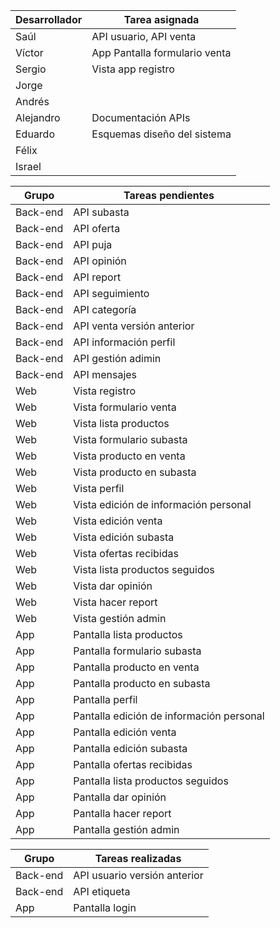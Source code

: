 |Desarrollador| Tarea asignada|
|-------------|---------------|
|Saúl | API usuario, API venta|
|Víctor | App Pantalla formulario venta  |
|Sergio | Vista app registro|
|Jorge | |
|Andrés | |
|Alejandro | Documentación APIs|
|Eduardo | Esquemas diseño del sistema|
|Félix | |
|Israel | |

|Grupo| Tareas pendientes|
|-----|------------------|
|Back-end | API subasta|
|Back-end | API oferta|
|Back-end | API puja|
|Back-end | API opinión|
|Back-end | API report|
|Back-end | API seguimiento|
|Back-end | API categoría|
|Back-end | API venta versión anterior|
|Back-end | API información perfil|
|Back-end | API gestión adimin|
|Back-end | API mensajes|
|Web |Vista registro |
|Web |Vista formulario venta |
|Web |Vista lista productos |
|Web |Vista formulario subasta |
|Web |Vista producto en venta |
|Web |Vista producto en subasta |
|Web |Vista perfil |
|Web |Vista edición de información personal |
|Web |Vista edición venta |
|Web |Vista edición subasta |
|Web |Vista ofertas recibidas |
|Web |Vista lista productos seguidos |
|Web |Vista dar opinión |
|Web |Vista hacer report |
|Web |Vista gestión admin |
|App |Pantalla lista productos |
|App |Pantalla formulario subasta |
|App |Pantalla producto en venta |
|App |Pantalla producto en subasta |
|App |Pantalla perfil |
|App |Pantalla edición de información personal |
|App |Pantalla edición venta |
|App |Pantalla edición subasta |
|App |Pantalla  ofertas recibidas  |
|App |Pantalla lista productos seguidos |
|App |Pantalla dar opinión |
|App |Pantalla hacer report |
|App |Pantalla gestión admin |

|Grupo| Tareas realizadas|
|-----|------------------|
|Back-end | API usuario versión anterior |
|Back-end | API etiqueta |
|App | Pantalla login |
